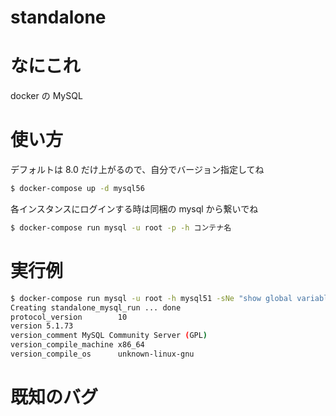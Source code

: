 # standalone

# なにこれ
docker の MySQL

# 使い方
デフォルトは 8.0 だけ上がるので、自分でバージョン指定してね
```sh
$ docker-compose up -d mysql56
```

各インスタンスにログインする時は同梱の mysql から繋いでね
```sh
$ docker-compose run mysql -u root -p -h コンテナ名
```

# 実行例
```sh
$ docker-compose run mysql -u root -h mysql51 -sNe "show global variables like '%version%'" mysql
Creating standalone_mysql_run ... done
protocol_version        10
version 5.1.73
version_comment MySQL Community Server (GPL)
version_compile_machine x86_64
version_compile_os      unknown-linux-gnu
```

# 既知のバグ
